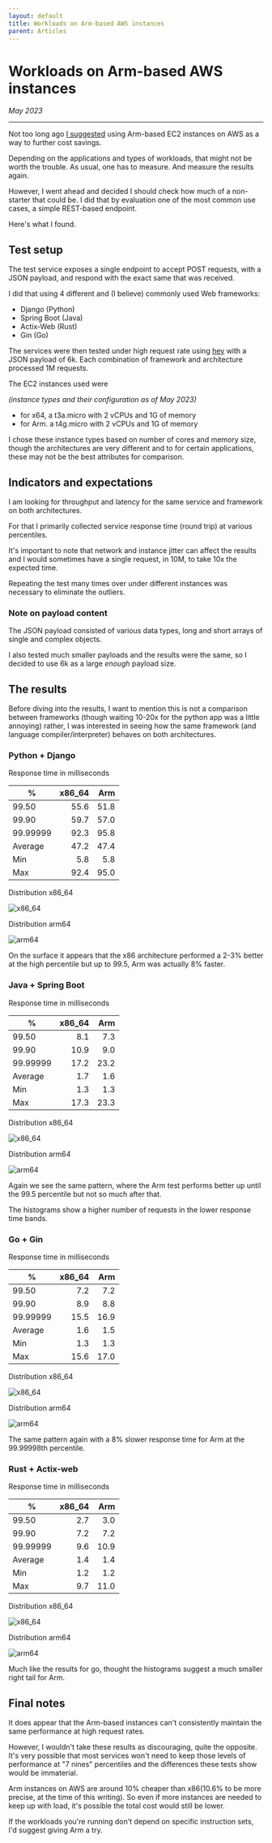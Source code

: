 ```yaml
---
layout: default
title: Workloads on Arm-based AWS instances
parent: Articles
---
```


# Workloads on Arm-based AWS instances

_May 2023_

---

Not too long ago [I suggested](https://bignacio.github.io/soc/docs/articles/public-cloud-usage/#can-i-do-anything-to-reduce-my-already-slim-cloud-costs) using Arm-based EC2 instances on AWS as a way to further cost savings.

Depending on the applications and types of workloads, that might not be worth the trouble. As usual, one has to measure. And measure the results again.

However, I went ahead and decided I should check how much of a non-starter that could be. I did that by evaluation one of the most common use cases, a simple REST-based endpoint.

Here's what I found.


## Test setup

The test service exposes a single endpoint to accept POST requests, with a JSON payload, and respond with the exact same that was received.

I did that using 4 different and (I believe) commonly used Web frameworks:

* Django (Python)
* Spring Boot (Java)
* Actix-Web (Rust)
* Gin (Go)

The services were then tested under high request rate using [hey](https://github.com/rakyll/hey) with a JSON payload of 6k.
Each combination of framework and architecture processed 1M requests.

The EC2 instances used were

_(instance types and their configuration as of May 2023)_

* for x64, a t3a.micro with 2 vCPUs and 1G of memory
* for Arm. a t4g.micro with 2 vCPUs and 1G of memory

I chose these instance types based on number of cores and memory size, though the architectures are very different and to for certain applications, these may not be the best attributes for comparison.

## Indicators and expectations

I am looking for throughput and latency for the same service and framework on both architectures.

For that I primarily collected service response time (round trip) at various percentiles.

It's important to note that network and instance jitter can affect the results and I would sometimes have a single request, in 10M, to take 10x the expected time.

Repeating the test many times over under different instances was necessary to eliminate the outliers.

### Note on payload content

The JSON payload consisted of various data types, long and short arrays of single and complex objects.

I also tested much smaller payloads and the results were the same, so I decided to use 6k as a large _enough_ payload size.

## The results

Before diving into the results, I want to mention this is not a comparison between frameworks (though waiting 10-20x for the python app was a little annoying) rather, I was interested in seeing how the same framework (and language compiler/interpreter) behaves on both architectures.

### Python + Django

Response time in milliseconds

|%|x86_64|Arm|
|-|------:|---:|
|99.50|55.6|51.8|
|99.90|59.7|57.0|
|99.99999|92.3|95.8|
|Average|47.2|47.4|
|Min|5.8|5.8|
|Max|92.4|95.0|

Distribution x86_64

![x86_64](../../../assets/images/python-x86.png "x86_64")

Distribution arm64

![arm64](../../../assets/images/python-arm.png "arm64")

On the surface it appears that the x86 architecture performed a 2-3% better at the high percentile but up to 99.5, Arm was actually 8% faster.

### Java + Spring Boot

Response time in milliseconds

|%|x86_64|Arm|
|-|------:|---:|
|99.50|8.1|7.3|
|99.90|10.9|9.0|
|99.99999|17.2|23.2|
|Average|1.7|1.6|
|Min|1.3|1.3|
|Max|17.3|23.3|

Distribution x86_64

![x86_64](../../../assets/images/java-x86.png "x86_64")

Distribution arm64

![arm64](../../../assets/images/java-arm.png "arm64")

Again we see the same pattern, where the Arm test performs better up until the 99.5 percentile but not so much after that.

The histograms show a higher number of requests in the lower response time bands.

### Go + Gin

Response time in milliseconds

|%|x86_64|Arm|
|-|------:|---:|
|99.50|7.2|7.2|
|99.90|8.9|8.8|
|99.99999|15.5|16.9|
|Average|1.6|1.5|
|Min|1.3|1.3|
|Max|15.6|17.0|

Distribution x86_64

![x86_64](../../../assets/images/go-x86.png "x86_64")

Distribution arm64

![arm64](../../../assets/images/go-arm.png "arm64")

The same pattern again with a 8% slower response time for Arm at the 99.99998th percentile.


### Rust + Actix-web

Response time in milliseconds

|%|x86_64|Arm|
|-|------:|---:|
|99.50|2.7|3.0|
|99.90|7.2|7.2|
|99.99999|9.6|10.9|
|Average|1.4|1.4|
|Min|1.2|1.2|
|Max|9.7|11.0|


Distribution x86_64

![x86_64](../../../assets/images/rust-x86.png "x86_64")

Distribution arm64

![arm64](../../../assets/images/rust-arm.png "arm64")

Much like the results for go, thought the histograms suggest a much smaller right tail for Arm.


## Final notes

It does appear that the Arm-based instances can't consistently maintain the same performance at high request rates.

However, I wouldn't take these results as discouraging, quite the opposite. It's very possible that most services won't need to keep those levels of performance at "7 nines" percentiles and the differences these tests show would be immaterial.

Arm instances on AWS are around 10% cheaper than x86(10.6% to be more precise, at the time of this writing). So even if more instances are needed to keep up with load, it's possible the total cost would still be lower.

If the workloads you're running don't depend on specific instruction sets, I'd suggest giving Arm a try.
